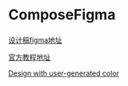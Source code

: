 # ComposeFigma


###

[设计稿figma地址](https://www.figma.com/file/j5yJi12fz7XxwEe44C86OO/Card?type=design&node-id=0-1&mode=design&t=yInoxqqvjHCPOclq-0)

[官方教程地址](https://developer.android.com/jetpack/compose/tooling/relay?hl=zh-cn)

[Design with user-generated color](https://m3.material.io/styles/color/dynamic/user-generated-source)
